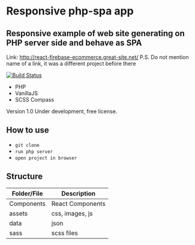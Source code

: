 # Responsive php-spa app
## Responsive example of web site generating on PHP server side and behave as SPA

Link: http://react-firebase-ecommerce.great-site.net/
P.S. Do not mention name of a link, it was a different project before there

[![Build Status](https://travis-ci.org/joemccann/dillinger.svg?branch=master)](https://travis-ci.org/joemccann/dillinger)

- PHP
- VanillaJS
- SCSS Compass

Version 1.0
Under development, free license.

## How to use

- ``` git clone ```
- ``` run php server ```
- ``` open project in browser  ```

## Structure

| Folder/File | Description |
| ------ | ------ |
| Components | React Components |
| assets | css, images, js |
| data | json |
| sass | scss files |